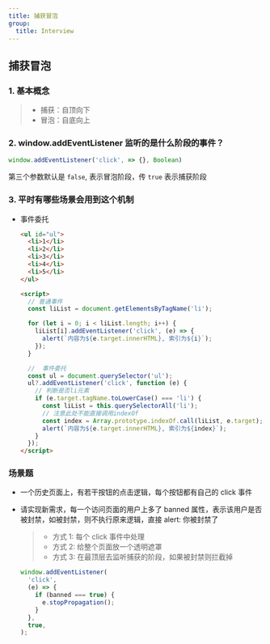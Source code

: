 ```yaml
---
title: 捕获冒泡
group:
  title: Interview
---
```


## 捕获冒泡

### 1. 基本概念

> - 捕获：自顶向下
> - 冒泡：自底向上

### 2. window.addEventListener 监听的是什么阶段的事件？

```js
window.addEventListener('click', => {}, Boolean)
```

第三个参数默认是 `false`, 表示冒泡阶段，传 `true` 表示捕获阶段

### 3. 平时有哪些场景会用到这个机制

- 事件委托

  ```html
  <ul id="ul">
    <li>1</li>
    <li>2</li>
    <li>3</li>
    <li>4</li>
    <li>5</li>
  </ul>

  <script>
    // 普通事件
    const liList = document.getElementsByTagName('li');

    for (let i = 0; i < liList.length; i++) {
      liList[i].addEventListener('click', (e) => {
        alert(`内容为${e.target.innerHTML}, 索引为${i}`);
      });
    }

    //  事件委托
    const ul = document.querySelector('ul');
    ul?.addEventListener('click', function (e) {
      // 判断是否li元素
      if (e.target.tagName.toLowerCase() === 'li') {
        const liList = this.querySelectorAll('li');
        // 注意此处不能直接调用indexOf
        const index = Array.prototype.indexOf.call(liList, e.target);
        alert(`内容为${e.target.innerHTML}, 索引为${index}`);
      }
    });
  </script>
  ```

### 场景题

- 一个历史页面上，有若干按钮的点击逻辑，每个按钮都有自己的 click 事件
- 请实现新需求，每一个访问页面的用户上多了 banned 属性，表示该用户是否被封禁，如被封禁，则不执行原来逻辑，直接 alert: 你被封禁了

  > - 方式 1: 每个 click 事件中处理
  > - 方式 2: 给整个页面放一个透明遮罩
  > - 方式 3: 在最顶层去监听捕获的阶段，如果被封禁则拦截掉

  ```js
  window.addEventListener(
    'click',
    (e) => {
      if (banned === true) {
        e.stopPropagation();
      }
    },
    true,
  );
  ```
